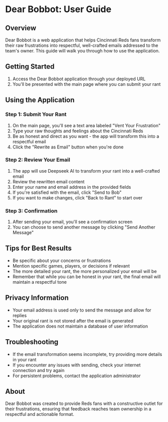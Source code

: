 # Dear Bobbot: User Guide

## Overview

Dear Bobbot is a web application that helps Cincinnati Reds fans transform their raw frustrations into respectful, well-crafted emails addressed to the team's owner. This guide will walk you through how to use the application.

## Getting Started

1. Access the Dear Bobbot application through your deployed URL
2. You'll be presented with the main page where you can submit your rant

## Using the Application

### Step 1: Submit Your Rant

1. On the main page, you'll see a text area labeled "Vent Your Frustration"
2. Type your raw thoughts and feelings about the Cincinnati Reds
3. Be as honest and direct as you want - the app will transform this into a respectful email
4. Click the "Rewrite as Email" button when you're done

### Step 2: Review Your Email

1. The app will use Deepseek AI to transform your rant into a well-crafted email
2. Review the rewritten email content
3. Enter your name and email address in the provided fields
4. If you're satisfied with the email, click "Send to Bob"
5. If you want to make changes, click "Back to Rant" to start over

### Step 3: Confirmation

1. After sending your email, you'll see a confirmation screen
2. You can choose to send another message by clicking "Send Another Message"

## Tips for Best Results

- Be specific about your concerns or frustrations
- Mention specific games, players, or decisions if relevant
- The more detailed your rant, the more personalized your email will be
- Remember that while you can be honest in your rant, the final email will maintain a respectful tone

## Privacy Information

- Your email address is used only to send the message and allow for replies
- Your original rant is not stored after the email is generated
- The application does not maintain a database of user information

## Troubleshooting

- If the email transformation seems incomplete, try providing more details in your rant
- If you encounter any issues with sending, check your internet connection and try again
- For persistent problems, contact the application administrator

## About

Dear Bobbot was created to provide Reds fans with a constructive outlet for their frustrations, ensuring that feedback reaches team ownership in a respectful and actionable format.
